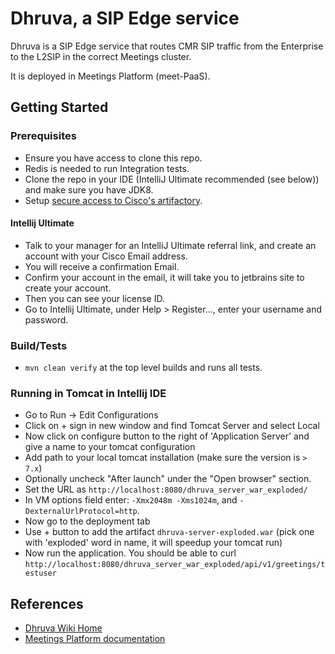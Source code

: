 # Dhruva, a SIP Edge service

Dhruva is a SIP Edge service that routes CMR SIP traffic from the Enterprise to the L2SIP in the correct Meetings cluster.

It is deployed in Meetings Platform (meet-PaaS).

## Getting Started

### Prerequisites
- Ensure you have access to clone this repo.
- Redis is needed to run Integration tests.
- Clone the repo in your IDE (IntelliJ Ultimate recommended (see below)) and make sure you have JDK8.
- Setup [secure access to Cisco's artifactory](https://sqbu-github.cisco.com/pages/WebexSquared/docs/DeveloperTools/maven.html).

#### Intellij Ultimate

- Talk to your manager for an IntelliJ Ultimate referral link, and create an account with your Cisco Email address.
- You will receive a confirmation Email.
- Confirm your account in the email, it will take you to jetbrains site to create your account.
- Then you can see your license ID.
- Go to Intellij Ultimate, under Help > Register..., enter your username and password.
 
### Build/Tests
- `mvn clean verify` at the top level builds and runs all tests.

### Running in Tomcat in Intellij IDE
- Go to Run -> Edit Configurations
- Click on + sign in new window and find Tomcat Server and select Local
- Now click on configure button to the right of 'Application Server' and give a name to your tomcat configuration
- Add path to your local tomcat installation (make sure the version is `> 7.x`)
- Optionally uncheck "After launch" under the "Open browser" section.
- Set the URL as `http://localhost:8080/dhruva_server_war_exploded/`
- In VM options field enter: `-Xmx2048m -Xms1024m`, and `-DexternalUrlProtocol=http`.
- Now go to the deployment tab
- Use + button to add the artifact `dhruva-server-exploded.war` (pick one with 'exploded' word in name, it will speedup your tomcat run)
- Now run the application. You should be able to curl `http://localhost:8080/dhruva_server_war_exploded/api/v1/greetings/testuser`
## References

- [Dhruva Wiki Home](https://wiki.cisco.com/display/WX2/Dhruva+-+Next+Gen+SIP+Edge)
- [Meetings Platform documentation](https://sqbu-github.cisco.com/pages/WebexPlatform/docs/)
